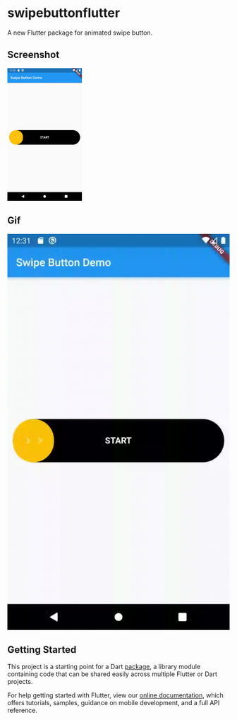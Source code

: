 # swipebuttonflutter

A new Flutter package for animated swipe button.

## Screenshot
<img src="Screenshot_1.png" height="300em"/>

## Gif
![](Screen_record.gif)

## Getting Started

This project is a starting point for a Dart
[package](https://flutter.dev/developing-packages/),
a library module containing code that can be shared easily across
multiple Flutter or Dart projects.

For help getting started with Flutter, view our 
[online documentation](https://flutter.dev/docs), which offers tutorials, 
samples, guidance on mobile development, and a full API reference.
